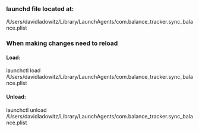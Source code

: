
### launchd file located at:
/Users/davidladowitz/Library/LaunchAgents/com.balance_tracker.sync_balance.plist

### When making changes need to reload

#### Load:
launchctl load /Users/davidladowitz/Library/LaunchAgents/com.balance_tracker.sync_balance.plist

#### Unload:
launchctl unload /Users/davidladowitz/Library/LaunchAgents/com.balance_tracker.sync_balance.plist